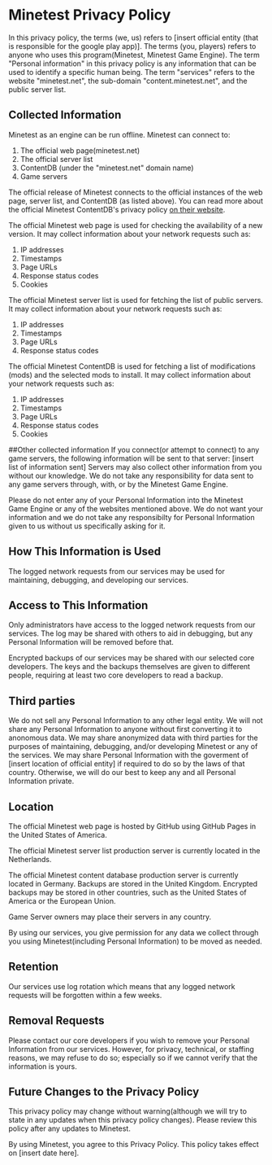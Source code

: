 Minetest Privacy Policy
=======================

In this privacy policy, the terms (we, us) refers to [insert official entity (that is responsible for the google play app)]. The terms (you, players) refers to anyone who uses this program(Minetest, Minetest Game Engine). The term "Personal information" in this privacy policy is any information that can be used to identify a specific human being. The term "services" refers to the website "minetest.net", the sub-domain "content.minetest.net", and the public server list.

## Collected Information

Minetest as an engine can be run offline. Minetest can connect to:
1. The official web page(minetest.net)
2. The official server list
3. ContentDB (under the "minetest.net" domain name)
4. Game servers

The official release of Minetest connects to the official instances of the web page, server list, and ContentDB (as listed above). You can read more about the official Minetest ContentDB's privacy policy [on their website](https://content.minetest.net/privacy_policy/).

The official Minetest web page is used for checking the availability of a new version. It may collect information about your network requests such as:
1. IP addresses
2. Timestamps
3. Page URLs
4. Response status codes
5. Cookies

The official Minetest server list is used for fetching the list of public servers. It may collect information about your network requests such as:
1. IP addresses
2. Timestamps
3. Page URLs
4. Response status codes

The official Minetest ContentDB is used for fetching a list of modifications (mods) and the selected mods to install. It may collect information about your network requests such as:
1. IP addresses
2. Timestamps
3. Page URLs
4. Response status codes
5. Cookies

##Other collected information
If you connect(or attempt to connect) to any game servers, the following information will be sent to that server:
[insert list of information sent]
Servers may also collect other information from you without our knowledge. We do not take any responsibility for data sent to any game servers through, with, or by the Minetest Game Engine.

Please do not enter any of your Personal Information into the Minetest Game Engine or any of the websites mentioned above. We do not want your information and we do not take any responsibilty for Personal Information given to us without us specifically asking for it.

## How This Information is Used

The logged network requests from our services may be used for maintaining, debugging, and developing our services.

## Access to This Information

Only administrators have access to the logged network requests from our services. The log may be shared with others to aid in debugging, but any Personal Information will be removed before that.

Encrypted backups of our services may be shared with our selected core developers. The keys and the backups themselves are given to different people, requiring at least two core developers to read a backup.

## Third parties

We do not sell any Personal Information to any other legal entity. We will not share any Personal Information to anyone without first converting it to anonomous data. We may share anonymized data with third parties for the purposes of maintaining, debugging, and/or developing Minetest or any of the services.
We may share Personal Information with the goverment of [insert location of official entity] if required to do so by the laws of that country. Otherwise, we will do our best to keep any and all Personal Information private.

## Location

The official Minetest web page is hosted by GitHub using GitHub Pages in the United States of America.

The official Minetest server list production server is currently located in the Netherlands.

The official Minetest content database production server is currently located in Germany. Backups are stored in the United Kingdom. Encrypted backups may be stored in other countries, such as the United States of America or the European Union.

Game Server owners may place their servers in any country.

By using our services, you give permission for any data we collect through you using Minetest(including Personal Information) to be moved as needed.

## Retention

Our services use log rotation which means that any logged network requests will be forgotten within a few weeks.

## Removal Requests

Please contact our core developers if you wish to remove your Personal Information from our services. However, for privacy, technical, or staffing reasons, we may refuse to do so; especially so if we cannot verify that the information is yours.

## Future Changes to the Privacy Policy

This privacy policy may change without warning(although we will try to state in any updates when this privacy policy changes). Please review this policy after any updates to Minetest.

By using Minetest, you agree to this Privacy Policy. This policy takes effect on [insert date here].